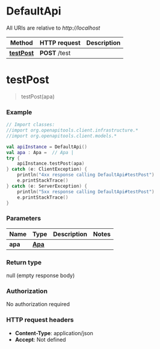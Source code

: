 # DefaultApi

All URIs are relative to *http://localhost*

| Method | HTTP request | Description |
| ------------- | ------------- | ------------- |
| [**testPost**](DefaultApi.md#testPost) | **POST** /test |  |


<a id="testPost"></a>
# **testPost**
> testPost(apa)



### Example
```kotlin
// Import classes:
//import org.openapitools.client.infrastructure.*
//import org.openapitools.client.models.*

val apiInstance = DefaultApi()
val apa : Apa =  // Apa | 
try {
    apiInstance.testPost(apa)
} catch (e: ClientException) {
    println("4xx response calling DefaultApi#testPost")
    e.printStackTrace()
} catch (e: ServerException) {
    println("5xx response calling DefaultApi#testPost")
    e.printStackTrace()
}
```

### Parameters
| Name | Type | Description  | Notes |
| ------------- | ------------- | ------------- | ------------- |
| **apa** | [**Apa**](Apa.md)|  | |

### Return type

null (empty response body)

### Authorization

No authorization required

### HTTP request headers

 - **Content-Type**: application/json
 - **Accept**: Not defined

